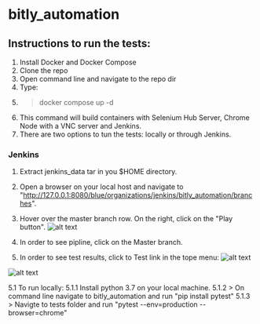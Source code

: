 # bitly_automation

## **Instructions to run the tests:**
1. Install Docker and Docker Compose
2. Clone the repo
3. Open command line and navigate to the repo dir
4. Type:
5.  >  docker compose up -d
6. This command will build containers with Selenium Hub Server, Chrome Node with a VNC server and Jenkins.
5. There are two options to tun the tests: locally or through Jenkins.

### **Jenkins**
1. Extract jenkins_data tar in you $HOME directory.
2. Open a browser on your local host and navigate to "http://127.0.0.1:8080/blue/organizations/jenkins/bitly_automation/branches".

3. Hover over the master branch row. On the right, click on the "Play button".
![alt text](https://imgur.com/laqLcI5.jpg)

4. In order to see pipline, click on the Master branch.

5. In order to see test results, click to Test link in the tope menu:
![alt text](https://imgur.com/a/TraPD16.jpg)

![alt text](https://imgur.com/JUSOoh1.jpg)


5.1 To run locally:
5.1.1 Install python 3.7 on your local machine.
5.1.2 > On command line navigate to bitly_automation and run "pip install pytest"
5.1.3 > Navigte to tests folder and run "pytest --env=production --browser=chrome"
